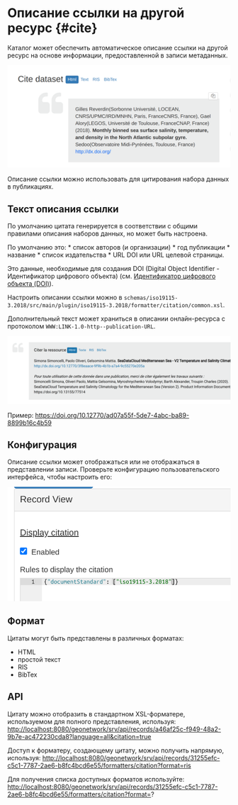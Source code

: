 # Описание ссылки на другой ресурс {#cite}

Каталог может обеспечить автоматическое описание ссылки на другой ресурс на основе информации, предоставленной в записи метаданных.

![](img/citation.png)

Описание ссылки можно использовать для цитирования набора данных в публикациях.

## Текст описания ссылки

По умолчанию цитата генерируется в соответствии с общими правилами описания наборов данных, но может быть настроена.

По умолчанию это: * список авторов (и организации) * год публикации * название * список издательства * URL DOI или URL целевой страницы.

Это данные, необходимые для создания DOI (Digital Object Identifier - Идентификатор цифрового объекта) (см. [Идентификатор цифрового объекта (DOI)](doi.md)).

Настроить описании ссылки можно в `schemas/iso19115-3.2018/src/main/plugin/iso19115-3.2018/formatter/citation/common.xsl`.

Дополнительный текст может храниться в описании онлайн-ресурса с протоколом `WWW:LINK-1.0-http--publication-URL`.

![](img/citation-with-addition.png)

Пример: <https://doi.org/10.12770/ad07a55f-5de7-4abc-ba89-8899b16c4b59>

## Конфигурация

Описание ссылки может отображаться или не отображаться в представлении записи. Проверьте конфигурацию пользовательского интерфейса, чтобы настроить его:

![](img/citation-ui-config.png)

## Формат

Цитаты могут быть представлены в различных форматах:

- HTML
- простой текст
- RIS
- BibTex

## API

Цитату можно отобразить в стандартном XSL-форматере, используемом для полного представления, используя: <http://localhost:8080/geonetwork/srv/api/records/a46af25c-f949-48a2-9b7e-ac472230cda8?language=all&citation=true>

Доступ к форматеру, создающему цитату, можно получить напрямую, используя: <http://localhost:8080/geonetwork/srv/api/records/31255efc-c5c1-7787-2ae6-b8fc4bcd6e55/formatters/citation?format=ris>

Для получения списка доступных форматов используйте: <http://localhost:8080/geonetwork/srv/api/records/31255efc-c5c1-7787-2ae6-b8fc4bcd6e55/formatters/citation?format=>?